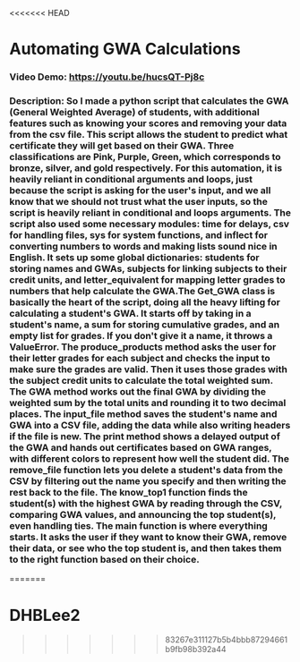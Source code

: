 <<<<<<< HEAD
# Automating GWA Calculations
### Video Demo: <https://youtu.be/hucsQT-Pj8c>
### Description: So I made a python script that calculates the GWA (General Weighted Average) of students, with additional features such as knowing your scores and removing your data from the csv file. This script allows the student to predict what certificate they will get based on their GWA. Three classifications are Pink, Purple, Green, which corresponds to bronze, silver, and gold respectively. For this automation, it is heavily reliant in conditional arguments and loops, just because the script is asking for the user's input, and we all know that we should not trust what the user inputs, so the script is heavily reliant in conditional and loops arguments. The script also used some necessary modules: time for delays, csv for handling files, sys for system functions, and inflect for converting numbers to words and making lists sound nice in English. It sets up some global dictionaries: students for storing names and GWAs, subjects for linking subjects to their credit units, and letter_equivalent for mapping letter grades to numbers that help calculate the GWA.The Get_GWA class is basically the heart of the script, doing all the heavy lifting for calculating a student's GWA. It starts off by taking in a student's name, a sum for storing cumulative grades, and an empty list for grades. If you don't give it a name, it throws a ValueError. The produce_products method asks the user for their letter grades for each subject and checks the input to make sure the grades are valid. Then it uses those grades with the subject credit units to calculate the total weighted sum. The GWA method works out the final GWA by dividing the weighted sum by the total units and rounding it to two decimal places. The input_file method saves the student's name and GWA into a CSV file, adding the data while also writing headers if the file is new. The print method shows a delayed output of the GWA and hands out certificates based on GWA ranges, with different colors to represent how well the student did. The remove_file function lets you delete a student's data from the CSV by filtering out the name you specify and then writing the rest back to the file. The know_top1 function finds the student(s) with the highest GWA by reading through the CSV, comparing GWA values, and announcing the top student(s), even handling ties. The main function is where everything starts. It asks the user if they want to know their GWA, remove their data, or see who the top student is, and then takes them to the right function based on their choice.
=======
# DHBLee2
>>>>>>> 83267e311127b5b4bbb87294661b9fb98b392a44

